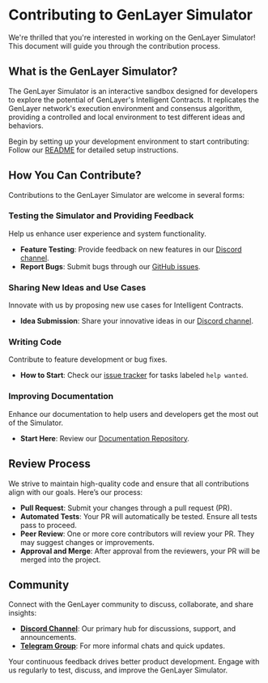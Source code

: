 # Contributing to GenLayer Simulator

We're thrilled that you're interested in working on the GenLayer Simulator! This document will guide you through the contribution process.

## What is the GenLayer Simulator?

The GenLayer Simulator is an interactive sandbox designed for developers to explore the potential of GenLayer's Intelligent Contracts. It replicates the GenLayer network's execution environment and consensus algorithm, providing a controlled and local environment to test different ideas and behaviors.

Begin by setting up your development environment to start contributing: Follow our [README](https://github.com/yeagerai/genlayer-simulator/blob/main/README.md) for detailed setup instructions.

## How You Can Contribute?

Contributions to the GenLayer Simulator are welcome in several forms:

### Testing the Simulator and Providing Feedback

Help us enhance user experience and system functionality.
- **Feature Testing**: Provide feedback on new features in our [Discord channel](https://discord.gg/5Gq4nCxe).
- **Report Bugs**: Submit bugs through our [GitHub issues](https://github.com/yeagerai/genlayer-simulator/issues).

### Sharing New Ideas and Use Cases

Innovate with us by proposing new use cases for Intelligent Contracts.
- **Idea Submission**: Share your innovative ideas in our [Discord channel](https://discord.gg/5Gq4nCxe).

### Writing Code

Contribute to feature development or bug fixes.
- **How to Start**: Check our [issue tracker](https://github.com/yeagerai/genlayer-simulator/issues) for tasks labeled `help wanted`.

### Improving Documentation

Enhance our documentation to help users and developers get the most out of the Simulator.
- **Start Here**: Review our [Documentation Repository](https://github.com/yeagerai/genlayer-docs).

## Review Process

We strive to maintain high-quality code and ensure that all contributions align with our goals. Here’s our process:

- **Pull Request**: Submit your changes through a pull request (PR).
- **Automated Tests**: Your PR will automatically be tested. Ensure all tests pass to proceed.
- **Peer Review**: One or more core contributors will review your PR. They may suggest changes or improvements.
- **Approval and Merge**: After approval from the reviewers, your PR will be merged into the project.

## Community

Connect with the GenLayer community to discuss, collaborate, and share insights:

- **[Discord Channel](https://discord.gg/5Gq4nCxe)**: Our primary hub for discussions, support, and announcements.
- **[Telegram Group](https://t.me/genlayer)**: For more informal chats and quick updates.

Your continuous feedback drives better product development. Engage with us regularly to test, discuss, and improve the GenLayer Simulator.
